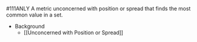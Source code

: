 #111ANLY 
A metric unconcerned with position or spread that finds the most common value in a set.

* Background
	* [[Unconcerned with Position or Spread]]